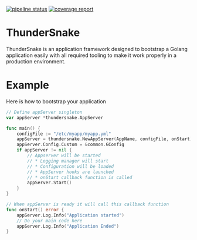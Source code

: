 [![pipeline status](https://gitlab.com/ThunderSnake/thundersnake/badges/develop/pipeline.svg)](https://gitlab.com/ThunderSnake/thundersnake/commits/develop)
[![coverage report](https://gitlab.com/ThunderSnake/thundersnake/badges/develop/coverage.svg)](https://gitlab.com/ThunderSnake/thundersnake/commits/develop)

# ThunderSnake

ThunderSnake is an application framework designed to bootstrap a Golang application easily
with all required tooling to make it work properly in a production environment.

# Example

Here is how to bootstrap your application

```go
// Define appServer singleton
var appServer *thundersnake.AppServer

func main() {
	configFile := "/etc/myapp/myapp.yml"
	appServer = thundersnake.NewAppServer(AppName, configFile, onStart)
	appServer.Config.Custom = &common.GConfig
	if appServer != nil {
		// Appserver will be started
		// * Logging manager will start
		// * Configuration will be loaded
		// * AppServer hooks are launched
		// * onStart callback function is called
		appServer.Start()
	}
}

// When appServer is ready it will call this callback function
func onStart() error {
	appServer.Log.Info("Application started")
	// Do your main code here
	appServer.Log.Info("Application Ended")
}
```
